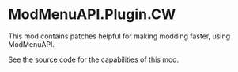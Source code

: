 # ModMenuAPI.Plugin.CW

This mod contains patches helpful for making modding faster, using ModMenuAPI.

See [the source code](https://github.com/Hamunii/ModMenuAPI.Plugin/tree/main/ModMenuAPI.Plugin/ContentWarning/src/) for the capabilities of this mod.